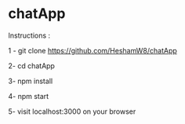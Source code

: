 # chatApp

Instructions : 

1 - git clone https://github.com/HeshamW8/chatApp

2- cd chatApp 

3- npm install 

4- npm start 

5- visit localhost:3000 on your browser